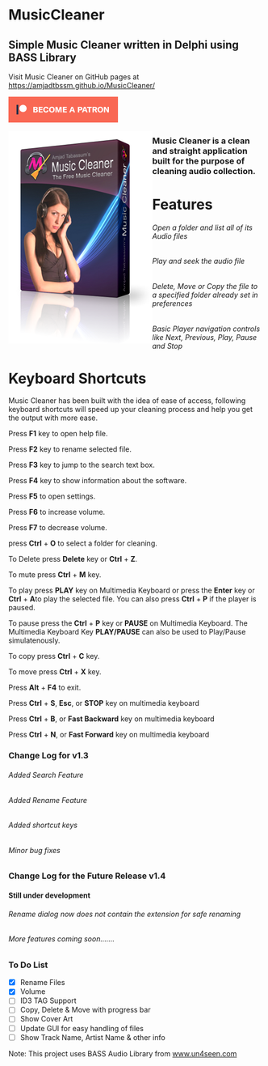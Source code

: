 # MusicCleaner
## Simple Music Cleaner written in Delphi using BASS Library

Visit Music Cleaner on GitHub pages at https://amjadtbssm.github.io/MusicCleaner/

[<img src="https://raw.githubusercontent.com/amjadtbssm/MusicCleaner/master/patron.png" alt="Become a Patron">](https://www.patreon.com/amjadtbssm)

<img src="https://github.com/amjadtbssm/MusicCleaner/raw/master/images/box.png" alt="Music Cleaner" style="float:left;">

### Music Cleaner is a clean and straight application built for the purpose of cleaning audio collection.
# Features
###### Open a folder and list all of its Audio files
###### Play and seek the audio file
###### Delete, Move or Copy the file to a specified folder already set in preferences
###### Basic Player navigation controls like Next, Previous, Play, Pause and Stop

# Keyboard Shortcuts
Music Cleaner has been built with the idea of ease of access, following keyboard shortcuts will speed up your cleaning process and help you get the output with more ease.
<p>Press <b>F1</b> key to open help file.</P>
<p>Press <b>F2</b> key to rename selected file.</P>
<p>Press <b>F3</b> key to jump to the search text box.</P>		 
<p>Press <b>F4</b> key to show information about the software.</P>
<p>Press <b>F5</b> to open settings.</P>
<p>Press <b>F6</b> to increase volume.</P>
<p>Press <b>F7</b> to decrease volume.</P>
<p>press <b>Ctrl</b> + <b>O</b> to select a folder for cleaning.</p>
<p>To Delete press <b>Delete</b> key or <b>Ctrl</b> + <b>Z</b>.</P>
<p>To mute press <b>Ctrl</b> + <b>M</b> key.</P>
<p>To play press <b>PLAY</b> key on Multimedia Keyboard or press the <b>Enter</b> key or <b>Ctrl</b> + <b>A</b>to play the selected file. You can also press <b>Ctrl</b> + <b>P</b> if the player is paused.</P>
<p>To pause press the <b>Ctrl</b> + <b>P</b> key or <b>PAUSE</b> on Multimedia Keyboard.  The Multimedia Keyboard Key <b>PLAY/PAUSE</b> can also be used to Play/Pause simulatenously.</P>
<p>To copy press <b>Ctrl</b> + <b>C</b> key.</P>
<p>To move press <b>Ctrl</b> + <b>X</b> key.</P>
<p>Press <b>Alt</b> + <b>F4</b> to exit.</P>
<p>Press <b>Ctrl</b> + <b>S</b>, <b>Esc</b>, or <b>STOP</b> key on multimedia keyboard</P>
<p>Press <b>Ctrl</b> + <b>B</b>, or <b>Fast Backward</b> key on multimedia keyboard</P>
<p>Press <b>Ctrl</b> + <b>N</b>, or <b>Fast Forward</b> key on multimedia keyboard</P>

### Change Log for v1.3
###### Added Search Feature
###### Added Rename Feature
###### Added shortcut keys
###### Minor bug fixes

### Change Log for the Future Release v1.4
#### Still under development
###### Rename dialog now does not contain the extension for safe renaming
###### More features coming soon.......

### To Do List

* [X] Rename Files
* [X] Volume
* [ ] ID3 TAG Support
* [ ] Copy, Delete & Move with progress bar
* [ ] Show Cover Art
* [ ] Update GUI for easy handling of files
* [ ] Show Track Name, Artist Name & other info

Note: This project uses BASS Audio Library from www.un4seen.com

